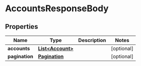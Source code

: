 
# AccountsResponseBody

## Properties
Name | Type | Description | Notes
------------ | ------------- | ------------- | -------------
**accounts** | [**List&lt;Account&gt;**](Account.md) |  |  [optional]
**pagination** | [**Pagination**](Pagination.md) |  |  [optional]




